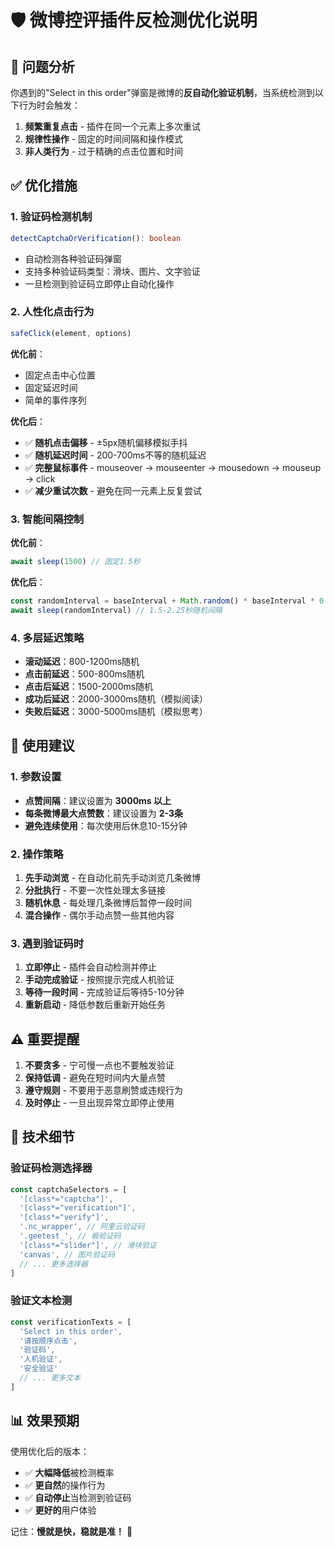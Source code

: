 # 🛡️ 微博控评插件反检测优化说明

## 🚨 问题分析

你遇到的"Select in this order"弹窗是微博的**反自动化验证机制**，当系统检测到以下行为时会触发：

1. **频繁重复点击** - 插件在同一个元素上多次重试
2. **规律性操作** - 固定的时间间隔和操作模式
3. **非人类行为** - 过于精确的点击位置和时间

## ✅ 优化措施

### 1. 验证码检测机制
```typescript
detectCaptchaOrVerification(): boolean
```
- 自动检测各种验证码弹窗
- 支持多种验证码类型：滑块、图片、文字验证
- 一旦检测到验证码立即停止自动化操作

### 2. 人性化点击行为
```typescript
safeClick(element, options)
```
**优化前**：
- 固定点击中心位置
- 固定延迟时间
- 简单的事件序列

**优化后**：
- ✅ **随机点击偏移** - ±5px随机偏移模拟手抖
- ✅ **随机延迟时间** - 200-700ms不等的随机延迟
- ✅ **完整鼠标事件** - mouseover → mouseenter → mousedown → mouseup → click
- ✅ **减少重试次数** - 避免在同一元素上反复尝试

### 3. 智能间隔控制
**优化前**：
```javascript
await sleep(1500) // 固定1.5秒
```

**优化后**：
```javascript
const randomInterval = baseInterval + Math.random() * baseInterval * 0.5
await sleep(randomInterval) // 1.5-2.25秒随机间隔
```

### 4. 多层延迟策略
- **滚动延迟**：800-1200ms随机
- **点击前延迟**：500-800ms随机  
- **点击后延迟**：1500-2000ms随机
- **成功后延迟**：2000-3000ms随机（模拟阅读）
- **失败后延迟**：3000-5000ms随机（模拟思考）

## 🎯 使用建议

### 1. 参数设置
- **点赞间隔**：建议设置为 **3000ms 以上**
- **每条微博最大点赞数**：建议设置为 **2-3条**
- **避免连续使用**：每次使用后休息10-15分钟

### 2. 操作策略
1. **先手动浏览** - 在自动化前先手动浏览几条微博
2. **分批执行** - 不要一次性处理太多链接
3. **随机休息** - 每处理几条微博后暂停一段时间
4. **混合操作** - 偶尔手动点赞一些其他内容

### 3. 遇到验证码时
1. **立即停止** - 插件会自动检测并停止
2. **手动完成验证** - 按照提示完成人机验证
3. **等待一段时间** - 完成验证后等待5-10分钟
4. **重新启动** - 降低参数后重新开始任务

## ⚠️ 重要提醒

1. **不要贪多** - 宁可慢一点也不要触发验证
2. **保持低调** - 避免在短时间内大量点赞
3. **遵守规则** - 不要用于恶意刷赞或违规行为
4. **及时停止** - 一旦出现异常立即停止使用

## 🔧 技术细节

### 验证码检测选择器
```javascript
const captchaSelectors = [
  '[class*="captcha"]',
  '[class*="verification"]', 
  '[class*="verify"]',
  '.nc_wrapper', // 阿里云验证码
  '.geetest_', // 极验证码
  '[class*="slider"]', // 滑块验证
  'canvas', // 图片验证码
  // ... 更多选择器
]
```

### 验证文本检测
```javascript
const verificationTexts = [
  'Select in this order',
  '请按顺序点击',
  '验证码',
  '人机验证',
  '安全验证'
  // ... 更多文本
]
```

## 📊 效果预期

使用优化后的版本：
- ✅ **大幅降低**被检测概率
- ✅ **更自然**的操作行为
- ✅ **自动停止**当检测到验证码
- ✅ **更好的**用户体验

记住：**慢就是快，稳就是准！** 🎯
